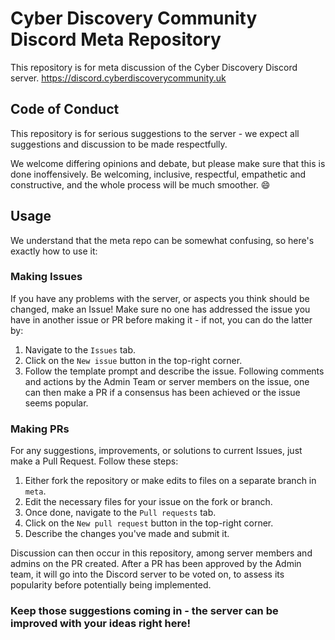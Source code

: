 # Cyber Discovery Community Discord Meta Repository
This repository is for meta discussion of the Cyber Discovery Discord server. https://discord.cyberdiscoverycommunity.uk

## Code of Conduct
This repository is for serious suggestions to the server - we expect all suggestions and discussion to be made respectfully.

We welcome differing opinions and debate, but please make sure that this is done inoffensively. Be welcoming, inclusive, respectful, empathetic and constructive, and the whole process will be much smoother. 😄

## Usage
We understand that the meta repo can be somewhat confusing, so here's exactly how to use it:
### Making Issues
If you have any problems with the server, or aspects you think should be changed, make an Issue! Make sure no one has addressed the issue you have in another issue or PR before making it - if not, you can do the latter by:
1. Navigate to the `Issues` tab.
2. Click on the `New issue` button in the top-right corner. 
3. Follow the template prompt and describe the issue. 
Following comments and actions by the Admin Team or server members on the issue, one can then make a PR if a consensus has been achieved or the issue seems popular. 

### Making PRs
For any suggestions, improvements, or solutions to current Issues, just make a Pull Request. Follow these steps:
1. Either fork the repository or make edits to files on a separate branch in `meta`. 
2. Edit the necessary files for your issue on the fork or branch.
3. Once done, navigate to the `Pull requests` tab.
4. Click on the `New pull request` button in the top-right corner. 
5. Describe the changes you've made and submit it.

Discussion can then occur in this repository, among server members and admins on the PR created. After a PR has been approved by the Admin team, it will go into the Discord server to be voted on, to assess its popularity before potentially being implemented.

### Keep those suggestions coming in - the server can be improved with your ideas right here!

